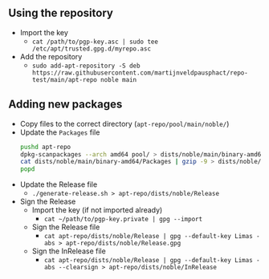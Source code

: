 ## Using the repository
- Import the key
    - `cat /path/to/pgp-key.asc | sudo tee /etc/apt/trusted.gpg.d/myrepo.asc`
- Add the repository
    - `sudo add-apt-repository -S deb https://raw.githubusercontent.com/martijnveldpausphact/repo-test/main/apt-repo noble main`

## Adding new packages

- Copy files to the correct directory (`apt-repo/pool/main/noble/`)
- Update the `Packages` file
    ```sh
    pushd apt-repo
    dpkg-scanpackages --arch amd64 pool/ > dists/noble/main/binary-amd64/Packages
    cat dists/noble/main/binary-amd64/Packages | gzip -9 > dists/noble/main/binary-amd64/Packages.gz
    popd
    ```
- Update the Release file
    - `./generate-release.sh > apt-repo/dists/noble/Release`
- Sign the Release
    - Import the key (if not imported already) 
        - `cat ~/path/to/pgp-key.private | gpg --import`
    - Sign the Release file
        - `cat apt-repo/dists/noble/Release | gpg --default-key Limas -abs > apt-repo/dists/noble/Release.gpg`
    - Sign the InRelease file
        - `cat apt-repo/dists/noble/Release | gpg --default-key Limas -abs --clearsign > apt-repo/dists/noble/InRelease`
